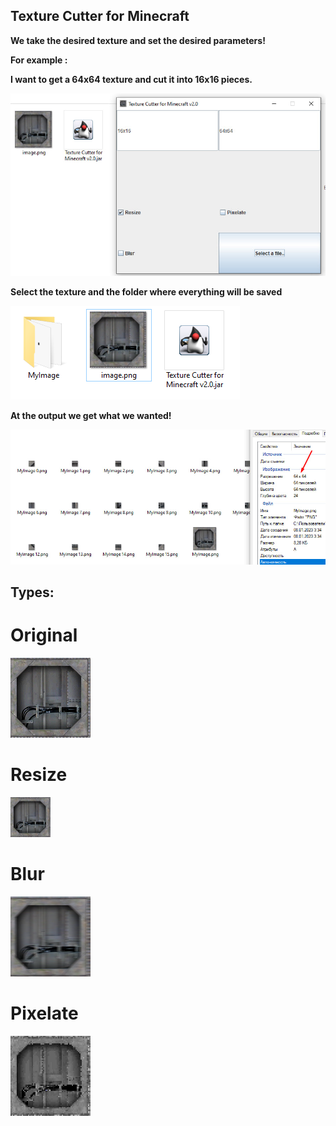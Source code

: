 ## Texture Cutter for Minecraft

**We take the desired texture and set the desired parameters!**

**For example :**

**I want to get a 64x64 texture and cut it into 16x16 pieces.**

![image](images\1.jpg)

**Select the texture and the folder where everything will be saved**

![image](images\2.png)

**At the output we get what we wanted!**

![image](images\3.jpg)

## Types:

# Original

![image](images\original.png)

# Resize

![image](images\resize.png)

# Blur

![image](images\blur.png)

# Pixelate

![image](images\pixelate.png)

